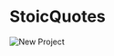 # StoicQuotes
![New Project](https://user-images.githubusercontent.com/102004001/209450682-f6c471be-3c81-4157-9c84-d97484323d79.jpg)
